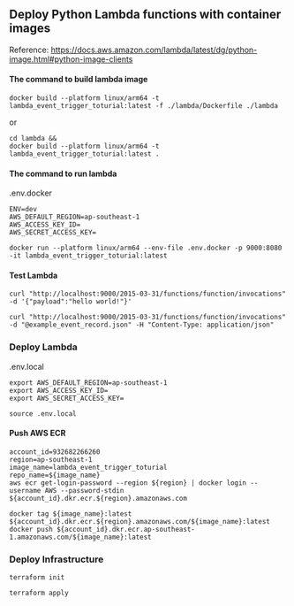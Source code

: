 ## Deploy Python Lambda functions with container images

Reference: https://docs.aws.amazon.com/lambda/latest/dg/python-image.html#python-image-clients

#### The command to build lambda image
```shell
docker build --platform linux/arm64 -t lambda_event_trigger_toturial:latest -f ./lambda/Dockerfile ./lambda
```
or

```shell
cd lambda && 
docker build --platform linux/arm64 -t lambda_event_trigger_toturial:latest .
```

#### The command to run lambda

.env.docker
```shell
ENV=dev
AWS_DEFAULT_REGION=ap-southeast-1
AWS_ACCESS_KEY_ID=
AWS_SECRET_ACCESS_KEY=
```


```shell
docker run --platform linux/arm64 --env-file .env.docker -p 9000:8080 -it lambda_event_trigger_toturial:latest
```

#### Test Lambda

```shell
curl "http://localhost:9000/2015-03-31/functions/function/invocations" -d '{"payload":"hello world!"}'

curl "http://localhost:9000/2015-03-31/functions/function/invocations" -d "@example_event_record.json" -H "Content-Type: application/json"

```

### Deploy Lambda


.env.local
```shell
export AWS_DEFAULT_REGION=ap-southeast-1
export AWS_ACCESS_KEY_ID=
export AWS_SECRET_ACCESS_KEY=
```

```shell
source .env.local
``` 

#### Push AWS ECR

```shell
account_id=932682266260
region=ap-southeast-1
image_name=lambda_event_trigger_toturial
repo_name=${image_name}
aws ecr get-login-password --region ${region} | docker login --username AWS --password-stdin ${account_id}.dkr.ecr.${region}.amazonaws.com
```

```shell
docker tag ${image_name}:latest ${account_id}.dkr.ecr.${region}.amazonaws.com/${image_name}:latest
docker push ${account_id}.dkr.ecr.ap-southeast-1.amazonaws.com/${image_name}:latest
```


### Deploy Infrastructure

```shell
terraform init
```

```shell
terraform apply
```

